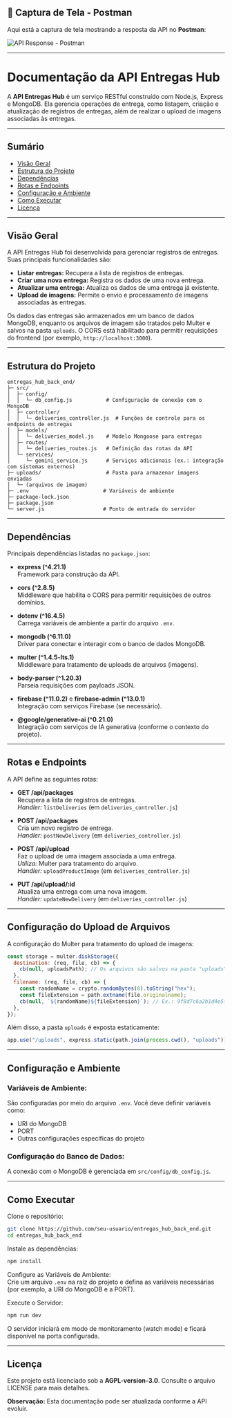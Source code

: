 <!-- Banner -->
## 📸 Captura de Tela - Postman

Aqui está a captura de tela mostrando a resposta da API no **Postman**:

![API Response - Postman](screenshots/take1.png)

---

# Documentação da API Entregas Hub

A **API Entregas Hub** é um serviço RESTful construído com Node.js, Express e MongoDB. Ela gerencia operações de entrega, como listagem, criação e atualização de registros de entregas, além de realizar o upload de imagens associadas às entregas.

---

## Sumário

- [Visão Geral](#visão-geral)
- [Estrutura do Projeto](#estrutura-do-projeto)
- [Dependências](#dependências)
- [Rotas e Endpoints](#rotas-e-endpoints)
- [Configuração e Ambiente](#configuração-e-ambiente)
- [Como Executar](#como-executar)
- [Licença](#licença)

---

## Visão Geral

A API Entregas Hub foi desenvolvida para gerenciar registros de entregas. Suas principais funcionalidades são:

- **Listar entregas:** Recupera a lista de registros de entregas.
- **Criar uma nova entrega:** Registra os dados de uma nova entrega.
- **Atualizar uma entrega:** Atualiza os dados de uma entrega já existente.
- **Upload de imagens:** Permite o envio e processamento de imagens associadas às entregas.

Os dados das entregas são armazenados em um banco de dados MongoDB, enquanto os arquivos de imagem são tratados pelo Multer e salvos na pasta `uploads`. O CORS está habilitado para permitir requisições do frontend (por exemplo, `http://localhost:3000`).

---

## Estrutura do Projeto

```plaintext
entregas_hub_back_end/
├─ src/
│  ├─ config/
│  │  └─ db_config.js           # Configuração de conexão com o MongoDB
│  ├─ controller/
│  │  └─ deliveries_controller.js  # Funções de controle para os endpoints de entregas
│  ├─ models/
│  │  └─ deliveries_model.js    # Modelo Mongoose para entregas
│  ├─ routes/
│  │  └─ deliveries_routes.js   # Definição das rotas da API
│  └─ services/
│     └─ gemini_service.js      # Serviços adicionais (ex.: integração com sistemas externos)
├─ uploads/                     # Pasta para armazenar imagens enviadas
│  └─ (arquivos de imagem)
├─ .env                        # Variáveis de ambiente
├─ package-lock.json
├─ package.json
└─ server.js                   # Ponto de entrada do servidor
```

---

## Dependências
Principais dependências listadas no `package.json`:

- **express (^4.21.1)**  
  Framework para construção da API.

- **cors (^2.8.5)**  
  Middleware que habilita o CORS para permitir requisições de outros domínios.

- **dotenv (^16.4.5)**  
  Carrega variáveis de ambiente a partir do arquivo `.env`.

- **mongodb (^6.11.0)**  
  Driver para conectar e interagir com o banco de dados MongoDB.

- **multer (^1.4.5-lts.1)**  
  Middleware para tratamento de uploads de arquivos (imagens).

- **body-parser (^1.20.3)**  
  Parseia requisições com payloads JSON.

- **firebase (^11.0.2)** e **firebase-admin (^13.0.1)**  
  Integração com serviços Firebase (se necessário).

- **@google/generative-ai (^0.21.0)**  
  Integração com serviços de IA generativa (conforme o contexto do projeto).

---

## Rotas e Endpoints
A API define as seguintes rotas:

- **GET /api/packages**  
  Recupera a lista de registros de entregas.  
  _Handler:_ `listDeliveries` (em `deliveries_controller.js`)

- **POST /api/packages**  
  Cria um novo registro de entrega.  
  _Handler:_ `postNewDelivery` (em `deliveries_controller.js`)

- **POST /api/upload**  
  Faz o upload de uma imagem associada a uma entrega.  
  _Utiliza:_ Multer para tratamento do arquivo.  
  _Handler:_ `uploadProductImage` (em `deliveries_controller.js`)

- **PUT /api/upload/:id**  
  Atualiza uma entrega com uma nova imagem.  
  _Handler:_ `updateNewDelivery` (em `deliveries_controller.js`)

---

## Configuração do Upload de Arquivos
A configuração do Multer para tratamento do upload de imagens:

```javascript
const storage = multer.diskStorage({
  destination: (req, file, cb) => {
    cb(null, uploadsPath); // Os arquivos são salvos na pasta "uploads"
  },
  filename: (req, file, cb) => {
    const randomName = crypto.randomBytes(8).toString("hex");
    const fileExtension = path.extname(file.originalname);
    cb(null, `${randomName}${fileExtension}`); // Ex.: 9f8d7c6a2b1d4e5f.png
  },
});
```

Além disso, a pasta `uploads` é exposta estaticamente:

```javascript
app.use("/uploads", express.static(path.join(process.cwd(), "uploads")));
```

---

## Configuração e Ambiente
### Variáveis de Ambiente:
São configuradas por meio do arquivo `.env`. Você deve definir variáveis como:
- URI do MongoDB
- PORT
- Outras configurações específicas do projeto

### Configuração do Banco de Dados:
A conexão com o MongoDB é gerenciada em `src/config/db_config.js`.

---

## Como Executar
Clone o repositório:
```bash
git clone https://github.com/seu-usuario/entregas_hub_back_end.git
cd entregas_hub_back_end
```

Instale as dependências:
```bash
npm install
```

Configure as Variáveis de Ambiente:  
Crie um arquivo `.env` na raiz do projeto e defina as variáveis necessárias (por exemplo, a URI do MongoDB e a PORT).

Execute o Servidor:
```bash
npm run dev
```

O servidor iniciará em modo de monitoramento (watch mode) e ficará disponível na porta configurada.

---

## Licença
Este projeto está licenciado sob a **AGPL-version-3.0**. Consulte o arquivo LICENSE para mais detalhes.

**Observação:** Esta documentação pode ser atualizada conforme a API evoluir.
